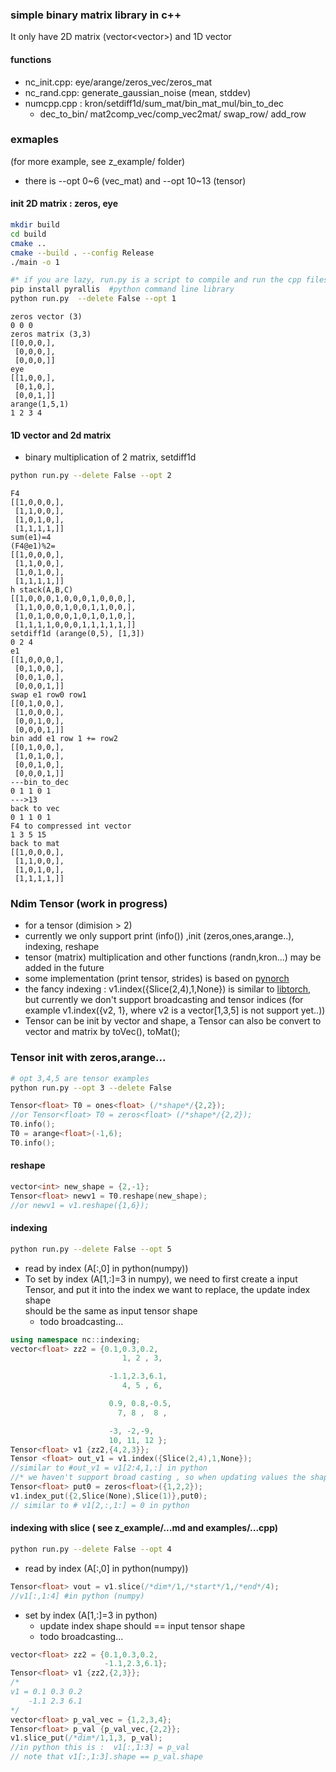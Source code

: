
### simple binary matrix library in c++

It only have 2D matrix (vector<vector<int>>) and 1D vector<int>

#### functions
- nc_init.cpp: eye/arange/zeros_vec/zeros_mat
- nc_rand.cpp: generate_gaussian_noise (mean, stddev) 
- numcpp.cpp : kron/setdiff1d/sum_mat/bin_mat_mul/bin_to_dec
  - dec_to_bin/ mat2comp_vec/comp_vec2mat/ swap_row/ add_row

### exmaples 
(for more example, see z_example/ folder) 
- there is --opt 0~6 (vec_mat) and --opt 10~13 (tensor)


####  init 2D matrix : zeros, eye

```sh
mkdir build 
cd build
cmake ..
cmake --build . --config Release  
./main -o 1

#* if you are lazy, run.py is a script to compile and run the cpp files 
pip install pyrallis  #python command line library
python run.py  --delete False --opt 1
```

```
zeros vector (3)
0 0 0 
zeros matrix (3,3)
[[0,0,0,],
 [0,0,0,],
 [0,0,0,]]
eye
[[1,0,0,],
 [0,1,0,],
 [0,0,1,]]
arange(1,5,1)
1 2 3 4     
```

#### 1D vector and 2d matrix 
- binary multiplication of 2 matrix, setdiff1d
```sh
python run.py --delete False --opt 2 
```

```
F4
[[1,0,0,0,],
 [1,1,0,0,],
 [1,0,1,0,],
 [1,1,1,1,]]
sum(e1)=4
(F4@e1)%2=
[[1,0,0,0,],
 [1,1,0,0,],
 [1,0,1,0,],
 [1,1,1,1,]]
h stack(A,B,C)
[[1,0,0,0,1,0,0,0,1,0,0,0,],
 [1,1,0,0,0,1,0,0,1,1,0,0,],
 [1,0,1,0,0,0,1,0,1,0,1,0,],
 [1,1,1,1,0,0,0,1,1,1,1,1,]]
setdiff1d (arange(0,5), [1,3])
0 2 4 
e1
[[1,0,0,0,],
 [0,1,0,0,],
 [0,0,1,0,],
 [0,0,0,1,]]
swap e1 row0 row1
[[0,1,0,0,],
 [1,0,0,0,],
 [0,0,1,0,],
 [0,0,0,1,]]
bin add e1 row 1 += row2
[[0,1,0,0,],
 [1,0,1,0,],
 [0,0,1,0,],
 [0,0,0,1,]]
---bin_to_dec
0 1 1 0 1 
--->13
back to vec
0 1 1 0 1 
F4 to compressed int vector
1 3 5 15 
back to mat
[[1,0,0,0,],
 [1,1,0,0,],
 [1,0,1,0,],
 [1,1,1,1,]]
```

### Ndim Tensor (work in progress)

- for a tensor (dimision > 2)  
- currently we only support print (info()) ,init (zeros,ones,arange..), indexing, reshape 
- tensor (matrix) multiplication and other functions (randn,kron...) may be added in the future 
- some implementation (print tensor, strides) is based on [pynorch](https://github.com/lucasdelimanogueira/PyNorch)  
- the fancy indexing : v1.index({Slice(2,4),1,None}) is similar to [libtorch](https://docs.pytorch.org/cppdocs/notes/tensor_indexing.html), but currently we don't support broadcasting and tensor indices (for example v1.index({v2, 1}, where v2 is a vector[1,3,5] is not support yet..))
- Tensor can be init by vector and shape, a Tensor can also be convert to vector and matrix by toVec(), toMat();

### Tensor init with zeros,arange...
```sh
# opt 3,4,5 are tensor examples
python run.py --opt 3 --delete False
```

```cpp
Tensor<float> T0 = ones<float> (/*shape*/{2,2});
//or Tensor<float> T0 = zeros<float> (/*shape*/{2,2});
T0.info(); 
T0 = arange<float>(-1,6); 
T0.info(); 
```

#### reshape
```cpp
vector<int> new_shape = {2,-1};
Tensor<float> newv1 = T0.reshape(new_shape);
//or newv1 = v1.reshape({1,6});
```

#### indexing 
```sh
python run.py --delete False --opt 5
```

- read by index  (A[:,0] in python(numpy))
- To set by index (A[1,:]=3 in numpy), we need to first create a input Tensor, 
and put it into the index we want to replace, the update index shape   
should be the same as input tensor shape  
  - todo broadcasting...
```cpp
using namespace nc::indexing; 
vector<float> zz2 = {0.1,0.3,0.2,
                         1, 2 , 3, 

                      -1.1,2.3,6.1,
                         4, 5 , 6, 

                      0.9, 0.8,-0.5,
                        7, 8 ,  8 , 

                      -3, -2,-9,
                      10, 11, 12 };
Tensor<float> v1 {zz2,{4,2,3}};
Tensor <float> out_v1 = v1.index({Slice(2,4),1,None});
//similar to #out_v1 = v1[2:4,1,:] in python
//* we haven't support broad casting , so when updating values the shape have to be the same  
Tensor<float> put0 = zeros<float>({1,2,2});
v1.index_put({2,Slice(None),Slice(1)},put0);
// similar to # v1[2,:,1:] = 0 in python
```


#### indexing with slice ( see z_example/...md and examples/...cpp)
```sh
python run.py --delete False --opt 4 
```
- read by index  (A[:,0] in python(numpy))
```cpp
Tensor<float> vout = v1.slice(/*dim*/1,/*start*/1,/*end*/4);
//v1[:,1:4] #in python (numpy)
```
- set by index (A[1,:]=3 in python)
  - update index shape should == input tensor shape  
  - todo broadcasting...

```cpp
vector<float> zz2 = {0.1,0.3,0.2,
                     -1.1,2.3,6.1};
Tensor<float> v1 {zz2,{2,3}};
/*
v1 = 0.1 0.3 0.2  
    -1.1 2.3 6.1
*/
vector<float> p_val_vec = {1,2,3,4}; 
Tensor<float> p_val {p_val_vec,{2,2}};
v1.slice_put(/*dim*/1,1,3, p_val);
//in python this is :  v1[:,1:3] = p_val  
// note that v1[:,1:3].shape == p_val.shape
```  